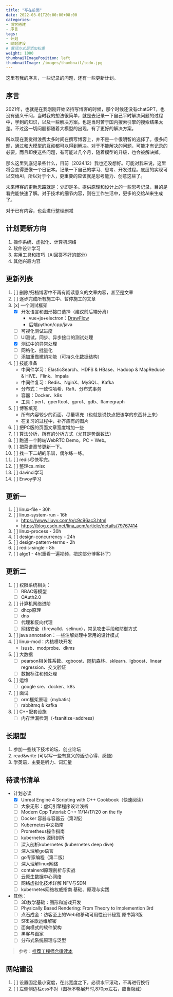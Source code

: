 ```yaml
---
title: "写在前面"
date: 2022-03-01T20:00:00+08:00
categories:
- 博客搭建
- 序言
tags:
- 计划
- 网站建设
# 置顶方式是添加权重
weight: 1000
thumbnailImagePosition: left
thumbnailImage: /images/thumbnail/todo.jpg
---
```

这里有我的序言，一些记录的问题，还有一些更新计划。
<!--more-->
## 序言

2021年，也就是在我刚刚开始坚持写博客的时候，那个时候还没有chatGPT，也没有通义千问，当时我的想法很简单，就是去记录一下自己平时解决问题的过程中，学到的知识，以及一些解决方案。也是当时苦于国内搜索引擎的搜索结果太差。不过这一切问题都随着大模型的出现，有了更好的解决方案。

所以现在我觉得浪费太多时间在撰写博客上，并不是一个很明智的选择了。很多问题，通过和大模型的互动都可以得到解决。对于不能解决的问题，可能才有记录的必要。而且即使这些问题，有可能过几个月，随着模型的升级，也会被解决掉。

那么这里到底记录些什么，目前（2024.12）我也还没想好。可能对我来说，这里将会变得更像一个日记本。记录一下自己的学习、思考、开发过程。底层的实现可以交给AI，所以对于个人，更重要的应该就是思考能力、创意这些了。

未来博客的更新思路就是：少即是多。提供原理和设计上的一些思考记录，目的是看完能快速了解。对于技术的细节内容，则在工作生活中，更多的交给AI来生成了。

对于已有内容，也会进行整理删减

## 计划更新方向
1. 操作系统、虚拟化、计算机网络
2. 软件设计学习
3. 实用工具和技巧（AI回答不好的部分）
4. 其他兴趣内容

## 更新列表
1. [ ] 删除/归档博客中不再有阅读意义的文章内容，甚至是文章
2. [ ] 逐步完成所有施工中、暂停施工的文章
3. [x] 一个测试框架
    - [x] 开发语言和图形接口选择（建议前后端分离）
        - vue+js+electron：[DrawFlow](https://github.com/jerosoler/Drawflow)
        - 后端python/cpp/java
    - [ ] 可视化测试进度
    - [ ] UI测试，同步、异步接口的测试处理
    - [x] 测试中的异常处理
    - [ ] 网络化、批量化
    - [ ] 添加重做撤销功能（可持久化数据结构）
4. [ ] 技能准备
    - 中间件学习：ElasticSearch、HDFS & HBase、Hadoop & MapReduce & HIVE、Flink、Impala
    - 中间件复习：Redis、NginX、MySQL、Kafka
    - 分布式：一致性哈希、Raft、分布式事务
    - 容器：Docker、k8s
    - 工具：perf、gperftool、gprof、gdb、flamegraph
5. [ ] 博客填充
    - 所有内容较少的页面，尽量填充（也就是说快点把该学的东西补上来）
    - 在复习的过程中，补齐应有的图片
6. [ ] 把PC版的页面文章宽度增加一些
7. [ ] 算法分析，所有的分析方式（尤其是势函数法）
8. [ ] 跑通一个跨端WebRTC Demo。PC + Web。
9. [ ] 把菜谱章节更新一下。
10. [ ] 找一下二胡的乐谱，偶尔练一练。
11. [ ] redis尽快写完。
12. [ ] 整理cs_misc
13. [ ] davinci学习
14. [ ] Envoy学习

## 更新一
1.  [ ] linux-file - 30h
2.  [ ] linux-system-run - 16h 
    - https://www.liuvv.com/p/c9c96ac3.html
    - https://blog.csdn.net/lina_acm/article/details/79767414
3.  [ ] linux-process - 30h
4.  [ ] design-concurrency - 24h
5.  [ ] design-pattern-terms - 2h
6.  [ ] redis-single - 8h
7.  [ ] algo1 - 4h(重看一遍视频，把这部分博客补了)

## 更新二
1. [ ] 权限系统相关：
    - [ ] RBAC等模型
    - [ ] OAuth2.0
2. [ ] 计算机网络进阶
    - [ ] dhcp原理
    - [ ] dns
    - [ ] 代理和反向代理
    - [ ] 网络安全（firewalld、selinux），常见攻击手段和防御方式
3. [ ] java annotation：一些注解处理中常用的设计模式
4. [ ] linux-mod：内核模块开发
    - lsusb、modprobe、dkms
5. [ ] 大数据
    - [ ] pearson相关性系数、xgboost、随机森林、sklearn、lgboost、linear regression、交叉验证
    - [ ] 数据标注和预处理
6. [ ] 运维
    - [ ] google sre、docker、k8s
7. [ ] 面试
    - [ ] orm框架原理（mybatis）
    - [ ] rabbitmq & kafka
8. [ ] C++配套设施
    - [ ] 内存泄漏检测（-fsanitize=address）

## 长期型
1. 参加一些线下技术论坛、创业论坛
1. read&write (可以写一些有意义的活动心得、感悟)
2. 学英语，主要是听力、词汇量

## 待读书清单
- 计划必读
    - [x] Unreal Engine 4 Scripting with C++ Cookbook（快速阅读）
    - [ ] 大象无形：虚幻引擎程序设计浅析
    - [ ] Modern Cpp Tutorial: C++ 11/14/17/20 on the fly
    - [ ] Docker 容器与容器云（第2版）
    - [ ] Kubernetes中文指南
    - [ ] Prometheus操作指南
    - [ ] kubernetes 源码剖析
    - [ ] 深入剖析kubernetes (kubernetes deep dive)
    - [ ] 深入理解go语言
    - [ ] go专家编程（第二版）
    - [ ] 深入理解linux网络
    - [ ] containerd原理剖析与实战
    - [ ] 云原生数据中心网络
    - [ ] 网络虚拟化技术详解 NFV与SDN
    - [ ] kubernetes网络权威指南 基础、原理与实践

- 其他：
   - [ ] 3D数学基础：图形和游戏开发
   - [ ] Physically Based Rendering: From Theory to Implemention 3rd
   - [ ] 点石成金：访客至上的Web和移动可用性设计秘笈 原书第3版
   - [ ] SRE谷歌运维解密
   - [ ] 面向模式的软件架构
   - [ ] 黑客与画家
   - [ ] 分布式系统原理与泛型
> 参考：[推荐工程师合适读本](https://github.com/0voice/expert_readed_books)

## 网站建设
1. [ ] 设置固定最小宽度，在此宽度之下，必须水平滚动，不再进行换行
2. [ ] 左侧侧边栏css不对（图标不够展开时,870px左右，应当隐藏）